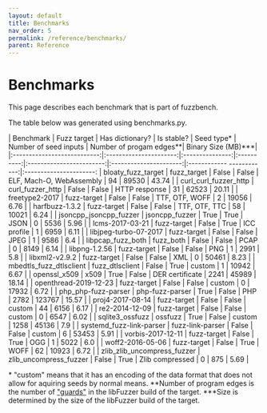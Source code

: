 ```yaml
---
layout: default
title: Benchmarks
nav_order: 5
permalink: /reference/benchmarks/
parent: Reference
---
```


# Benchmarks

This page describes each benchmark that is part of fuzzbench.

The table below was generated using benchmarks.py.

| Benchmark                   | Fuzz target            | Has dictionary? | Is stable? | Seed type\*              | Number of seed inputs  | Number of progam edges\*\*| Binary Size (MB)\*\*\*|
|:---------------------------:|:----------------------:|:---------------:|:----------:|:------------------------:|:----------------------:|:------------ ------------:|:----------------------:
| bloaty_fuzz_target          | fuzz_target            | False           | False      | ELF, Mach-O, WebAssembly | 94                     | 89530                     | 43.74                 |
| curl_curl_fuzzer_http       | curl_fuzzer_http       | False           | False      | HTTP response            | 31                     | 62523                     | 20.11                 |
| freetype2-2017              | fuzz-target            | False           | False      | TTF, OTF, WOFF           | 2                      | 19056                     | 6.76                  |
| harfbuzz-1.3.2              | fuzz-target            | False           | False      | TTF, OTF, TTC            | 58                     | 10021                     | 6.24                  |
| jsoncpp_jsoncpp_fuzzer      | jsoncpp_fuzzer         | True            | True       | JSON                     | 0                      | 5536                      | 5.96                  |
| lcms-2017-03-21             | fuzz-target            | False           | True       | ICC profile              | 1                      | 6959                      | 6.11                  |
| libjpeg-turbo-07-2017       | fuzz-target            | False           | False      | JPEG                     | 1                      | 9586                      | 6.4                   |
| libpcap_fuzz_both           | fuzz_both              | False           | False      | PCAP                     | 0                      | 8149                      | 6.14                  |
| libpng-1.2.56               | fuzz-target            | False           | False      | PNG                      | 1                      | 2991                      | 5.8                   |
| libxml2-v2.9.2              | fuzz-target            | False           | False      | XML                      | 0                      | 50461                     | 8.23                  |
| mbedtls_fuzz_dtlsclient     | fuzz_dtlsclient        | False           | True       | custom                  | 1                      | 10942                     | 6.67                  |
| openssl_x509                | x509                   | True            | False      | DER certificate          | 2241                   | 45989                     | 18.14                 |
| openthread-2019-12-23       | fuzz-target            | False           | False      | custom                  | 0                      | 17932                     | 6.72                  |
| php_php-fuzz-parser         | php-fuzz-parser        | True            | False      | PHP                      | 2782                   | 123767                    | 15.57                 |
| proj4-2017-08-14            | fuzz-target            | False           | False      | custom                  | 44                     | 6156                      | 6.17                  |
| re2-2014-12-09              | fuzz-target            | False           | False      | custom                  | 0                      | 6547                      | 6.02                  |
| sqlite3_ossfuzz             | ossfuzz                | True            | False      | custom                  | 1258                   | 45136                     | 7.9                   |
| systemd_fuzz-link-parser    | fuzz-link-parser       | False           | False      | custom                  | 6                      | 53453                     | 5.91                  |
| vorbis-2017-12-11           | fuzz-target            | False           | True       | OGG                      | 1                      | 5022                      | 6.0                   |
| woff2-2016-05-06            | fuzz-target            | False           | True       | WOFF                     | 62                     | 10923                     | 6.72                  |
| zlib_zlib_uncompress_fuzzer | zlib_uncompress_fuzzer | False           | True       | Zlib compressed          | 0                      | 875                       | 5.69                  |

\* "custom" means that it has an encoding of the data format that does
not allow for aquiring seeds by normal means.
\*\*Number of program edges is the number of
["guards"](https://clang.llvm.org/docs/SanitizerCoverage.html#id2) in the
libFuzzer build of the target.
\*\*\*Size is determined by the size of the libFuzzer build of the target.
